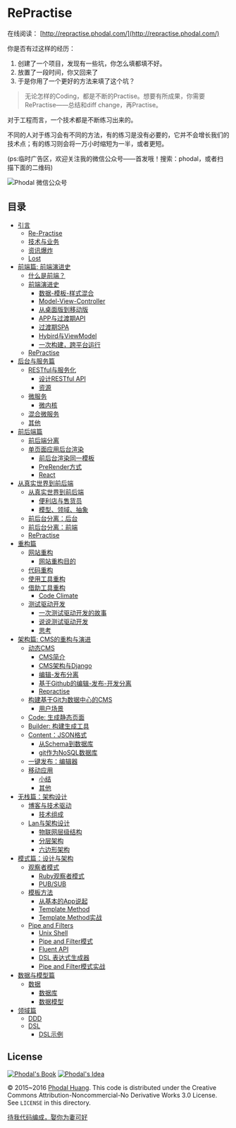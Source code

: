 RePractise
===

在线阅读： [http://repractise.phodal.com/](http://repractise.phodal.com/)

你是否有过这样的经历：

 1. 创建了一个项目，发现有一些坑，你怎么填都填不好。
 2. 放置了一段时间，你又回来了
 3. 于是你用了一个更好的方法来填了这个坑？

> 无论怎样的Coding，都是不断的Practise。想要有所成果，你需要RePractise——总结和diff change，再Practise。

对于工程而言，一个技术都是不断练习出来的。

不同的人对于练习会有不同的方法，有的练习是没有必要的，它并不会增长我们的技术点；有的练习则会将一万小时缩短为一半，或者更短。

(ps:临时广告区，欢迎关注我的微信公众号——首发哦！搜索：phodal，或者扫描下面的二维码)

![Phodal 微信公众号](https://raw.githubusercontent.com/phodal/github-roam/gh-pages/img/qrcode.jpg)

目录
---------

*   [引言](http://repractise.phodal.com/#引言)
    *   [Re-Practise](http://repractise.phodal.com/#re-practise)
    *   [技术与业务](http://repractise.phodal.com/#技术与业务)
    *   [资讯爆炸](http://repractise.phodal.com/#资讯爆炸)
    *   [Lost](http://repractise.phodal.com/#lost)
*   [前端篇: 前端演进史](http://repractise.phodal.com/#前端篇-前端演进史)
    *   [什么是前端？](http://repractise.phodal.com/#什么是前端)
    *   [前端演进史](http://repractise.phodal.com/#前端演进史)
        *   [数据-模板-样式混合](http://repractise.phodal.com/#数据-模板-样式混合)
        *   [Model-View-Controller](http://repractise.phodal.com/#model-view-controller)
        *   [从桌面版到移动版](http://repractise.phodal.com/#从桌面版到移动版)
        *   [APP与过渡期API](http://repractise.phodal.com/#app与过渡期api)
        *   [过渡期SPA](http://repractise.phodal.com/#过渡期spa)
        *   [Hybird与ViewModel](http://repractise.phodal.com/#hybird与viewmodel)
        *   [一次构建，跨平台运行](http://repractise.phodal.com/#一次构建跨平台运行)
    *   [RePractise](http://repractise.phodal.com/#repractise)
*   [后台与服务篇](http://repractise.phodal.com/#后台与服务篇)
    *   [RESTful与服务化](http://repractise.phodal.com/#restful与服务化)
        *   [设计RESTful API](http://repractise.phodal.com/#设计restful-api)
        *   [资源](http://repractise.phodal.com/#资源)
    *   [微服务](http://repractise.phodal.com/#微服务)
        *   [微内核](http://repractise.phodal.com/#微内核)
    *   [混合微服务](http://repractise.phodal.com/#混合微服务)
    *   [其他](http://repractise.phodal.com/#其他)
*   [前后端篇](http://repractise.phodal.com/#前后端篇)
    *   [前后端分离](http://repractise.phodal.com/#前后端分离)
    *   [单页面应用后台渲染](http://repractise.phodal.com/#单页面应用后台渲染)
        *   [前后台渲染同一模板](http://repractise.phodal.com/#前后台渲染同一模板)
        *   [PreRender方式](http://repractise.phodal.com/#prerender方式)
        *   [React](http://repractise.phodal.com/#react)
*   [从真实世界到前后端](http://repractise.phodal.com/#从真实世界到前后端)
    *   [从真实世界到前后端](http://repractise.phodal.com/#从真实世界到前后端-1)
        *   [便利店与售货员](http://repractise.phodal.com/#便利店与售货员)
        *   [模型、领域、抽象](http://repractise.phodal.com/#模型领域抽象)
    *   [前后台分离：后台](http://repractise.phodal.com/#前后台分离后台)
    *   [前后台分离：前端](http://repractise.phodal.com/#前后台分离前端)
    *   [RePractise](http://repractise.phodal.com/#repractise-1)
*   [重构篇](http://repractise.phodal.com/#重构篇)
    *   [网站重构](http://repractise.phodal.com/#网站重构)
        *   [网站重构目的](http://repractise.phodal.com/#网站重构目的)
    *   [代码重构](http://repractise.phodal.com/#代码重构)
    *   [使用工具重构](http://repractise.phodal.com/#使用工具重构)
    *   [借助工具重构](http://repractise.phodal.com/#借助工具重构)
        *   [Code Climate](http://repractise.phodal.com/#code-climate)
    *   [测试驱动开发](http://repractise.phodal.com/#测试驱动开发)
        *   [一次测试驱动开发的故事](http://repractise.phodal.com/#一次测试驱动开发的故事)
        *   [说说测试驱动开发](http://repractise.phodal.com/#说说测试驱动开发)
        *   [思考](http://repractise.phodal.com/#思考)
*   [架构篇: CMS的重构与演进](http://repractise.phodal.com/#架构篇-cms的重构与演进)
    *   [动态CMS](http://repractise.phodal.com/#动态cms)
        *   [CMS简介](http://repractise.phodal.com/#cms简介)
        *   [CMS架构与Django](http://repractise.phodal.com/#cms架构与django)
        *   [编辑-发布分离](http://repractise.phodal.com/#编辑-发布分离)
        *   [基于Github的编辑-发布-开发分离](http://repractise.phodal.com/#基于github的编辑-发布-开发分离)
        *   [Repractise](http://repractise.phodal.com/#repractise-2)
    *   [构建基于Git为数据中心的CMS](http://repractise.phodal.com/#构建基于git为数据中心的cms)
        *   [用户场景](http://repractise.phodal.com/#用户场景)
    *   [Code: 生成静态页面](http://repractise.phodal.com/#code-生成静态页面)
    *   [Builder: 构建生成工具](http://repractise.phodal.com/#builder-构建生成工具)
    *   [Content：JSON格式](http://repractise.phodal.com/#contentjson格式)
        *   [从Schema到数据库](http://repractise.phodal.com/#从schema到数据库)
        *   [git作为NoSQL数据库](http://repractise.phodal.com/#git作为nosql数据库)
    *   [一键发布：编辑器](http://repractise.phodal.com/#一键发布编辑器)
    *   [移动应用](http://repractise.phodal.com/#移动应用)
        *   [小结](http://repractise.phodal.com/#小结)
        *   [其他](http://repractise.phodal.com/#其他-2)
*   [无栈篇：架构设计](http://repractise.phodal.com/#无栈篇架构设计)
    *   [博客与技术驱动](http://repractise.phodal.com/#博客与技术驱动)
        *   [技术组成](http://repractise.phodal.com/#技术组成)
    *   [Lan与架构设计](http://repractise.phodal.com/#lan与架构设计)
        *   [物联网层级结构](http://repractise.phodal.com/#物联网层级结构)
        *   [分层架构](http://repractise.phodal.com/#分层架构)
        *   [六边形架构](http://repractise.phodal.com/#六边形架构)
*   [模式篇：设计与架构](http://repractise.phodal.com/#模式篇设计与架构)
    *   [观察者模式](http://repractise.phodal.com/#观察者模式)
        *   [Ruby观察者模式](http://repractise.phodal.com/#ruby观察者模式)
        *   [PUB/SUB](http://repractise.phodal.com/#pubsub)
    *   [模板方法](http://repractise.phodal.com/#模板方法)
        *   [从基本的App说起](http://repractise.phodal.com/#从基本的app说起)
        *   [Template Method](http://repractise.phodal.com/#template-method)
        *   [Template Method实战](http://repractise.phodal.com/#template-method实战)
    *   [Pipe and Filters](http://repractise.phodal.com/#pipe-and-filters)
        *   [Unix Shell](http://repractise.phodal.com/#unix-shell)
        *   [Pipe and Filter模式](http://repractise.phodal.com/#pipe-and-filter模式)
        *   [Fluent API](http://repractise.phodal.com/#fluent-api)
        *   [DSL 表达式生成器](http://repractise.phodal.com/#dsl-表达式生成器)
        *   [Pipe and Filter模式实战](http://repractise.phodal.com/#pipe-and-filter模式实战)
*   [数据与模型篇](http://repractise.phodal.com/#数据与模型篇)
    *   [数据](http://repractise.phodal.com/#数据)
        *   [数据库](http://repractise.phodal.com/#数据库)
        *   [数据模型](http://repractise.phodal.com/#数据模型)
*   [领域篇](http://repractise.phodal.com/#领域篇)
    *   [DDD](http://repractise.phodal.com/#ddd)
    *   [DSL](http://repractise.phodal.com/#dsl)
        *   [DSL示例](http://repractise.phodal.com/#dsl示例)

License
---


[![Phodal's Book](http://brand.phodal.com/shields/book-small.svg)](https://www.phodal.com/)    [![Phodal's Idea](http://brand.phodal.com/shields/idea-small.svg)](http://ideas.phodal.com/)

© 2015~2016 [Phodal Huang](https://www.phodal.com). This code is distributed under the Creative Commons Attribution-Noncommercial-No Derivative Works 3.0  License. See `LICENSE` in this directory.

[待我代码编成，娶你为妻可好](http://www.xuntayizhan.com/blog/ji-ke-ai-qing-zhi-er-shi-dai-wo-dai-ma-bian-cheng-qu-ni-wei-qi-ke-hao-wan/)
